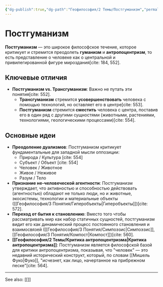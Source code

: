 ```yaml
---
{"dg-publish":true,"dg-path":"Геофилософия/2 Темы/Постгуманизм","permalink":"/geofilosofiya/2-temy/postgumanizm/"}
---
```


# Постгуманизм

**Постгуманизм** — это широкое философское течение, которое критикует и стремится преодолеть **гуманизм** и **антропоцентризм**, то есть представление о человеке как о центральной и привилегированной фигуре мироздания[cite: 184, 552].

## Ключевые отличия
- **Постгуманизм vs. Трансгуманизм**: Важно не путать эти понятия[cite: 552].
    - **Трансгуманизм** стремится **усовершенствовать** человека с помощью технологий, но оставляет его в центре[cite: 553].
    - **Постгуманизм** стремится **сместить** человека с центра, поставив его в один ряд с другими сущностями (животными, растениями, технологиями, геологическими процессами)[cite: 554].

## Основные идеи

- **Преодоление дуализмов**: Постгуманизм критикует фундаментальные для западной мысли оппозиции:
    - Природа / Культура [cite: 554]
    - Субъект / Объект [cite: 554]
    - Человек / Животное
    - Живое / Неживое
    - Разум / Тело
- **Признание не-человеческой агентности**: Постгуманизм утверждает, что активностью и способностью действовать (агентностью) обладают не только люди, но и животные, экосистемы, технологии и материальные объекты ([[Геофилософия/3 Понятия/Гиперобъекты\|Гиперобъекты]])[cite: 572].
- **Переход от бытия к становлению**: Вместо того чтобы рассматривать мир как набор статичных сущностей, постгуманизм видит его как динамический процесс постоянного становления и взаимосвязей ([[Геофилософия/3 Понятия/Симпоэзис\|Симпоэзис]], [[Геофилософия/3 Понятия/Компост\|Компост]])[cite: 560].
- **[[Геофилософия/2 Темы/Критика антропоцентризма\|Критика антропоцентризма]]**: Постгуманизм является философской базой для критики антропоцентризма, показывая, что "человек" — это недавний исторический конструкт, который, по словам [[Мишель Фуко\|Фуко]], "исчезнет, как лицо, начертанное на прибрежном песке"[cite: 564].






---
See also:
[[]]
